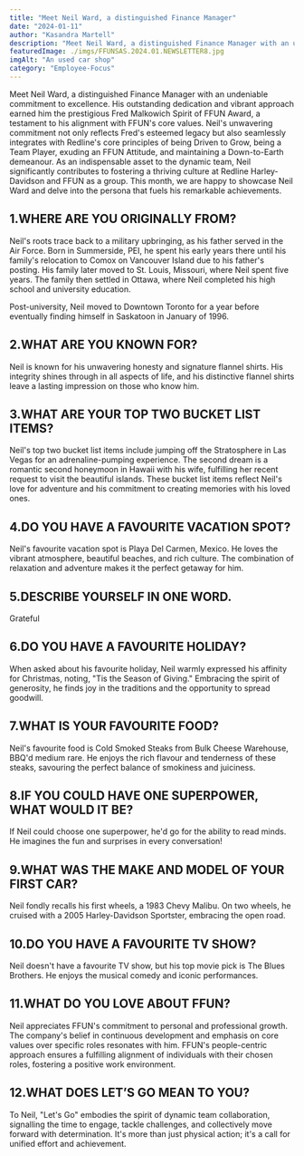 ```yaml
---
title: "Meet Neil Ward, a distinguished Finance Manager"
date: "2024-01-11"
author: "Kasandra Martell"
description: "Meet Neil Ward, a distinguished Finance Manager with an undeniable commitment to excellence. His outstanding dedication and vibrant approach earned him the prestigious Fred Malkowich Spirit of FFUN Award, a testament to his alignment with FFUN's core values."
featuredImage: ./imgs/FFUNSAS.2024.01.NEWSLETTER8.jpg
imgAlt: "An used car shop"
category: "Employee-Focus"
---
```


Meet Neil Ward, a distinguished Finance Manager with an undeniable commitment to excellence. His outstanding dedication and vibrant approach earned him the prestigious Fred Malkowich Spirit of FFUN Award, a testament to his alignment with FFUN's core values. Neil's unwavering commitment not only reflects Fred's esteemed legacy but also seamlessly integrates with Redline's core principles of being Driven to Grow, being a Team Player, exuding an FFUN Attitude, and maintaining a Down-to-Earth demeanour. As an indispensable asset to the dynamic team, Neil significantly contributes to fostering a thriving culture at Redline Harley-Davidson and FFUN as a group. This month, we are happy to showcase Neil Ward and delve into the persona that fuels his remarkable achievements.

## 1.WHERE ARE YOU ORIGINALLY FROM?

Neil's roots trace back to a military upbringing, as his father served in the Air Force. Born in Summerside, PEI, he spent his early years there until his family's relocation to Comox on Vancouver Island due to his father's posting. His family later moved to St. Louis, Missouri, where Neil spent five years. The family then settled in Ottawa, where Neil completed his high school and university education.

Post-university, Neil moved to Downtown Toronto for a year before eventually finding himself in Saskatoon in January of 1996. 
 
## 2.WHAT ARE YOU KNOWN FOR?

Neil is known for his unwavering honesty and signature flannel shirts. His integrity shines through in all aspects of life, and his distinctive flannel shirts leave a lasting impression on those who know him. 
 
## 3.WHAT ARE YOUR TOP TWO BUCKET LIST ITEMS? 

Neil's top two bucket list items include jumping off the Stratosphere in Las Vegas for an adrenaline-pumping experience. The second dream is a romantic second honeymoon in Hawaii with his wife, fulfilling her recent request to visit the beautiful islands. These bucket list items reflect Neil's love for adventure and his commitment to creating memories with his loved ones.
  
## 4.DO YOU HAVE A FAVOURITE VACATION SPOT?

Neil's favourite vacation spot is Playa Del Carmen, Mexico. He loves the vibrant atmosphere, beautiful beaches, and rich culture. The combination of relaxation and adventure makes it the perfect getaway for him.
 
## 5.DESCRIBE YOURSELF IN ONE WORD.

Grateful
 
## 6.DO YOU HAVE A FAVOURITE HOLIDAY?

When asked about his favourite holiday, Neil warmly expressed his affinity for Christmas, noting, "Tis the Season of Giving." Embracing the spirit of generosity, he finds joy in the traditions and the opportunity to spread goodwill.
 
## 7.WHAT IS YOUR FAVOURITE FOOD?

Neil's favourite food is Cold Smoked Steaks from Bulk Cheese Warehouse, BBQ'd medium rare. He enjoys the rich flavour and tenderness of these steaks, savouring the perfect balance of smokiness and juiciness.

## 8.IF YOU COULD HAVE ONE SUPERPOWER, WHAT WOULD IT BE?

If Neil could choose one superpower, he'd go for the ability to read minds. He imagines the fun and surprises in every conversation! 

## 9.WHAT WAS THE MAKE AND MODEL OF YOUR FIRST CAR?

Neil fondly recalls his first wheels, a 1983 Chevy Malibu. On two wheels, he cruised with a 2005 Harley-Davidson Sportster, embracing the open road. 

## 10.DO YOU HAVE A FAVOURITE TV SHOW?

Neil doesn't have a favourite TV show, but his top movie pick is The Blues Brothers. He enjoys the musical comedy and iconic performances.

## 11.WHAT DO YOU LOVE ABOUT FFUN?

Neil appreciates FFUN's commitment to personal and professional growth. The company's belief in continuous development and emphasis on core values over specific roles resonates with him. FFUN's people-centric approach ensures a fulfilling alignment of individuals with their chosen roles, fostering a positive work environment. 

## 12.WHAT DOES LET’S GO MEAN TO YOU?

To Neil, "Let's Go" embodies the spirit of dynamic team collaboration, signalling the time to engage, tackle challenges, and collectively move forward with determination. It's more than just physical action; it's a call for unified effort and achievement.

